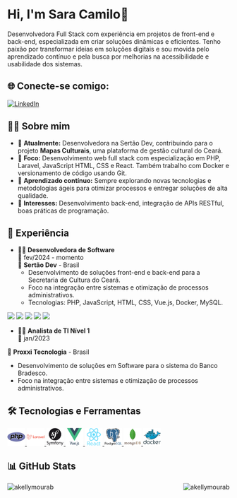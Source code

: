 # Hi, I'm Sara Camilo👋

Desenvolvedora Full Stack com experiência em projetos de front-end e back-end, especializada em criar soluções dinâmicas e eficientes. Tenho paixão por transformar ideias em soluções digitais e sou movida pelo aprendizado contínuo e pela busca por melhorias na acessibilidade e usabilidade dos sistemas.

## 🌐 Conecte-se comigo:

<p align="left">
  <a href="https://www.linkedin.com/in/saracamilo/" target="_blank">
    <img align="center" src="https://raw.githubusercontent.com/rahuldkjain/github-profile-readme-generator/master/src/images/icons/Social/linked-in-alt.svg" alt="LinkedIn" height="30" width="40" />
  </a>
</p>

## 👩‍💻 Sobre mim

- 💼 **Atualmente:** Desenvolvedora na Sertão Dev, contribuindo para o projeto **Mapas Culturais**, uma plataforma de gestão cultural do Ceará.
- 🎯 **Foco:** Desenvolvimento web full stack com especialização em PHP, Laravel, JavaScript HTML, CSS e React. Também trabalho com Docker e versionamento de código usando Git.
- 🌱 **Aprendizado contínuo:** Sempre explorando novas tecnologias e metodologias ágeis para otimizar processos e entregar soluções de alta qualidade.
- 🎨 **Interesses:** Desenvolvimento back-end, integração de APIs RESTful, boas práticas de programação.

## 💼 Experiência

- 👩‍💻 **Desenvolvedora de Software**\
📆 fev/2024 - momento\
📍 **Sertão Dev** - Brasil
  - Desenvolvimento de soluções front-end e back-end para a Secretaria de Cultura do Ceará.
  - Foco na integração entre sistemas e otimização de processos administrativos.
  - Tecnologias: PHP, JavaScript, HTML, CSS, Vue.js, Docker, MySQL.

<p>
<img src="https://img.shields.io/badge/PHP-777BB4?style=flat-square&logo=php&logoColor=white"/>
<img src="https://img.shields.io/badge/Vue.js-4FC08D?style=flat-square&logo=vue-dot-js&logoColor=white"/>
<img src="https://img.shields.io/badge/Docker-3498DB?style=flat-square&logo=docker&logoColor=white"/>
<img src="https://img.shields.io/badge/MySQL-4479A1?style=flat-square&logo=mysql&logoColor=white"/>
<img src="https://img.shields.io/badge/Github-181717?style=flat-square&logo=github&logoColor=white" />
</p>

- 👩‍💻 **Analista de TI Nível 1**\
📆 jan/2023

📍 **Proxxi Tecnologia** - Brasil
 - Desenvolvimento de soluções em Software para o sistema do Banco Bradesco.
 - Foco na integração entre sistemas e otimização de processos administrativos.

## 🛠️ Tecnologias e Ferramentas

<p align="left">
  <a href="https://www.php.net" target="_blank" rel="noreferrer"> <img src="https://raw.githubusercontent.com/devicons/devicon/master/icons/php/php-original.svg" alt="PHP" width="40" height="40"/> </a>
  <a href="https://laravel.com/" target="_blank" rel="noreferrer"> <img src="https://raw.githubusercontent.com/devicons/devicon/master/icons/laravel/laravel-original-wordmark.svg" alt="Laravel" width="40" height="40"/> </a>
  <a href="https://symfony.com/" target="_blank" rel="noreferrer"> <img src="https://raw.githubusercontent.com/devicons/devicon/master/icons/symfony/symfony-original-wordmark.svg" alt="Symfony" width="40" height="40"/> </a>
  <a href="https://vuejs.org/" target="_blank" rel="noreferrer"> <img src="https://raw.githubusercontent.com/devicons/devicon/master/icons/vuejs/vuejs-original-wordmark.svg" alt="Vue.js" width="40" height="40"/> </a>
  <a href="https://reactjs.org/" target="_blank" rel="noreferrer"> <img src="https://raw.githubusercontent.com/devicons/devicon/master/icons/react/react-original-wordmark.svg" alt="React" width="40" height="40"/> </a>
  <a href="https://www.postgresql.org" target="_blank" rel="noreferrer"> <img src="https://raw.githubusercontent.com/devicons/devicon/master/icons/postgresql/postgresql-original-wordmark.svg" alt="PostgreSQL" width="40" height="40"/> </a>
  <a href="https://www.mongodb.com/" target="_blank" rel="noreferrer"> <img src="https://raw.githubusercontent.com/devicons/devicon/master/icons/mongodb/mongodb-original-wordmark.svg" alt="MongoDB" width="40" height="40"/> </a>
  <a href="https://www.docker.com/" target="_blank" rel="noreferrer"> <img src="https://raw.githubusercontent.com/devicons/devicon/master/icons/docker/docker-original-wordmark.svg" alt="Docker" width="40" height="40"/> </a>
</p>

## 📊 GitHub Stats

<div>
  <img src="https://github-readme-stats.vercel.app/api/top-langs?username=akellymourab&show_icons=true&locale=en&layout=compact" alt="akellymourab" align="left" />
  <img src="https://github-readme-stats.vercel.app/api?username=akellymourab&show_icons=true&theme=tokyonight" alt="akellymourab" align="right" />
</div>
